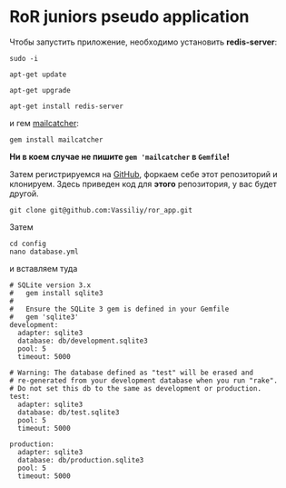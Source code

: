 # RoR juniors pseudo application

Чтобы запустить приложение, необходимо установить **redis-server**:
```
sudo -i
```
```
apt-get update
```
```
apt-get upgrade
```
```
apt-get install redis-server
```
и гем [mailcatcher](http://mailcatcher.me):
```
gem install mailcatcher
```
**Ни в коем случае не пишите `gem 'mailcatcher` в `Gemfile`!**

Затем регистрируемся на [GitHub](https://github.com), форкаем себе этот репозиторий и клонируем. Здесь приведен код для **этого** репозитория, у вас будет другой.
```
git clone git@github.com:Vassiliy/ror_app.git
```
Затем
```
cd config
nano database.yml
```
и вставляем туда
```
# SQLite version 3.x
#   gem install sqlite3
#
#   Ensure the SQLite 3 gem is defined in your Gemfile
#   gem 'sqlite3'
development:
  adapter: sqlite3
  database: db/development.sqlite3
  pool: 5
  timeout: 5000

# Warning: The database defined as "test" will be erased and
# re-generated from your development database when you run "rake".
# Do not set this db to the same as development or production.
test:
  adapter: sqlite3
  database: db/test.sqlite3
  pool: 5
  timeout: 5000

production:
  adapter: sqlite3
  database: db/production.sqlite3
  pool: 5
  timeout: 5000
```
